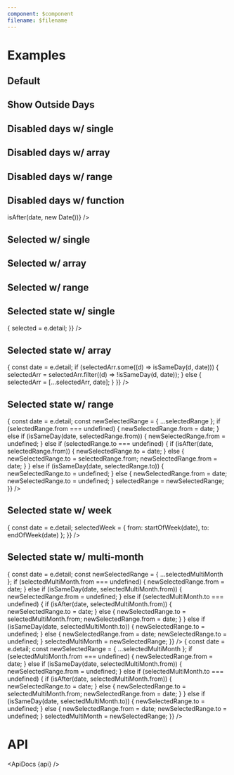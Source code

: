 ```yaml
---
component: $component
filename: $filename
---
```


<script lang="ts">
  import {
    addDays,
    subDays,
    isAfter,
    isSameDay,
    startOfWeek,
    endOfWeek,
    addMonths,
    startOfMonth,
  } from 'date-fns';

  import api from '$lib/components/Month.svelte?raw&sveld';
  import ApiDocs from '$lib/components/ApiDocs.svelte';

  import Month from '$lib/components/Month.svelte';
  import Preview from '$lib/components/Preview.svelte';
  import Stack from '$lib/components/Stack.svelte';

  let selected = null;
  let selectedArr = [];
  let selectedRange = { from: null, to: null };
  let selectedWeek = { from: null, to: null };
  let selectedMultiMonth = { from: null, to: null };
</script>

# Examples

<!-- TODO: Add playground -->

## Default

<Preview>
  <Month />
</Preview>

## Show Outside Days

<Preview>
<Month showOutsideDays />
</Preview>

## Disabled days w/ single

<Preview>
<Month disabledDays={new Date()} />
</Preview>

## Disabled days w/ array

<Preview>
  <Month
    disabledDays={[
    subDays(new Date(), 2),
    new Date(),
    addDays(new Date(), 2),
    ]}
  />
</Preview>

## Disabled days w/ range

<Preview>
  <Month
    disabledDays={{
      from: subDays(new Date(), 2),
      to: addDays(new Date(), 2),
    }}
  />
</Preview>

## Disabled days w/ function

<Preview>
  <Month disabledDays={(date) => isAfter(date, new Date())} />
</Preview>

## Selected w/ single

<Preview>
  <Month selected={new Date()} />
</Preview>

## Selected w/ array

<Preview>
  <Month
    selected={[subDays(new Date(), 2), new Date(), addDays(new Date(), 2)]}
  />
</Preview>

## Selected w/ range

<Preview>
  <Month
    selected={{ from: subDays(new Date(), 2), to: addDays(new Date(), 2) }}
  />
</Preview>

## Selected state w/ single

<Preview>
  <Month
    {selected}
    on:dateChange={(e) => {
      selected = e.detail;
    }}
  />
</Preview>

## Selected state w/ array

<Preview>
  <Month
    selected={selectedArr}
    on:dateChange={(e) => {
      const date = e.detail;
      if (selectedArr.some((d) => isSameDay(d, date))) {
        selectedArr = selectedArr.filter((d) => !isSameDay(d, date));
      } else {
        selectedArr = [...selectedArr, date];
      }
    }}
  />
</Preview>

## Selected state w/ range

<Preview>
  <Month
    selected={selectedRange}
    on:dateChange={(e) => {
      const date = e.detail;
      const newSelectedRange = { ...selectedRange };
      if (selectedRange.from === undefined) {
        newSelectedRange.from = date;
      } else if (isSameDay(date, selectedRange.from)) {
        newSelectedRange.from = undefined;
      } else if (selectedRange.to === undefined) {
        if (isAfter(date, selectedRange.from)) {
          newSelectedRange.to = date;
        } else {
          newSelectedRange.to = selectedRange.from;
          newSelectedRange.from = date;
        }
      } else if (isSameDay(date, selectedRange.to)) {
        newSelectedRange.to = undefined;
      } else {
        newSelectedRange.from = date;
        newSelectedRange.to = undefined;
      }
      selectedRange = newSelectedRange;
    }}
  />
</Preview>

## Selected state w/ week

<Preview>
  <Month
    selected={selectedWeek}
    on:dateChange={(e) => {
      const date = e.detail;
      selectedWeek = { from: startOfWeek(date), to: endOfWeek(date) };
    }}
  />
</Preview>

## Selected state w/ multi-month

<Preview>
  <Stack horizontal gap={40}>
    <Month
      selected={selectedMultiMonth}
      on:dateChange={(e) => {
        const date = e.detail;
        const newSelectedRange = { ...selectedMultiMonth };
        if (selectedMultiMonth.from === undefined) {
          newSelectedRange.from = date;
        } else if (isSameDay(date, selectedMultiMonth.from)) {
          newSelectedRange.from = undefined;
        } else if (selectedMultiMonth.to === undefined) {
        if (isAfter(date, selectedMultiMonth.from)) {
          newSelectedRange.to = date;
        } else {
          newSelectedRange.to = selectedMultiMonth.from;
          newSelectedRange.from = date;
        }
        } else if (isSameDay(date, selectedMultiMonth.to)) {
          newSelectedRange.to = undefined;
        } else {
          newSelectedRange.from = date;
          newSelectedRange.to = undefined;
        }
        selectedMultiMonth = newSelectedRange;
      }}
    />
    <Month
      selected={selectedMultiMonth}
      startOfMonth={startOfMonth(addMonths(new Date(), 1))}
      on:dateChange={(e) => {
        const date = e.detail;
        const newSelectedRange = { ...selectedMultiMonth };
        if (selectedMultiMonth.from === undefined) {
          newSelectedRange.from = date;
        } else if (isSameDay(date, selectedMultiMonth.from)) {
          newSelectedRange.from = undefined;
        } else if (selectedMultiMonth.to === undefined) {
        if (isAfter(date, selectedMultiMonth.from)) {
          newSelectedRange.to = date;
        } else {
          newSelectedRange.to = selectedMultiMonth.from;
          newSelectedRange.from = date;
        }
        } else if (isSameDay(date, selectedMultiMonth.to)) {
          newSelectedRange.to = undefined;
        } else {
          newSelectedRange.from = date;
          newSelectedRange.to = undefined;
        }
        selectedMultiMonth = newSelectedRange;
      }}
    />
  </Stack>
</Preview>

# API

<ApiDocs {api} />
